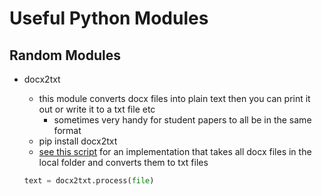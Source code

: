 # Useful Python Modules

## Random Modules

- docx2txt
    - this module converts docx files into plain text then you can print it out or write it to a txt file etc
        - sometimes very handy for student papers to all be in the same format
    - pip install docx2txt
    - [see this script](useful_scripts/docx_to_txt.py) for an implementation that takes all docx files in the local folder and converts them to txt files
    
    ```python
    text = docx2txt.process(file)
    ```
